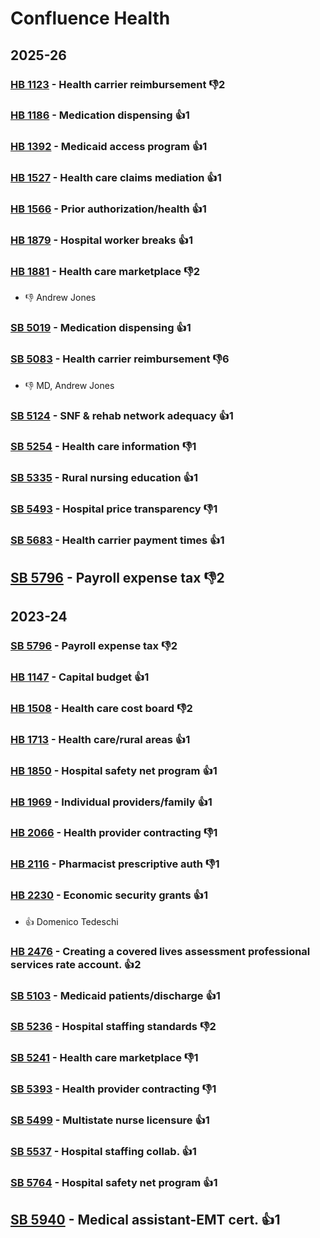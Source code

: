 # Confluence Health
## 2025-26

### [HB 1123](/bill/2025-26/hb/1123/) - Health carrier reimbursement  👎2 

### [HB 1186](/bill/2025-26/hb/1186/) - Medication dispensing 👍1  

### [HB 1392](/bill/2025-26/hb/1392/) - Medicaid access program 👍1  

### [HB 1527](/bill/2025-26/hb/1527/) - Health care claims mediation 👍1  

### [HB 1566](/bill/2025-26/hb/1566/) - Prior authorization/health 👍1  

### [HB 1879](/bill/2025-26/hb/1879/) - Hospital worker breaks 👍1  

### [HB 1881](/bill/2025-26/hb/1881/) - Health care marketplace  👎2 
* 👎 Andrew Jones

### [SB 5019](/bill/2025-26/sb/5019/) - Medication dispensing 👍1  

### [SB 5083](/bill/2025-26/sb/5083/) - Health carrier reimbursement  👎6 
* 👎 MD, Andrew Jones

### [SB 5124](/bill/2025-26/sb/5124/) - SNF & rehab network adequacy 👍1  

### [SB 5254](/bill/2025-26/sb/5254/) - Health care information  👎1 

### [SB 5335](/bill/2025-26/sb/5335/) - Rural nursing education 👍1  

### [SB 5493](/bill/2025-26/sb/5493/) - Hospital price transparency  👎1 

### [SB 5683](/bill/2025-26/sb/5683/) - Health carrier payment times 👍1  

## [SB 5796](/bill/2025-26/sb/5796/) - Payroll expense tax  👎2 

## 2023-24

### [SB 5796](/bill/2023-24/sb/5796/) - Payroll expense tax  👎2 

### [HB 1147](/bill/2023-24/hb/1147/) - Capital budget 👍1  

### [HB 1508](/bill/2023-24/hb/1508/) - Health care cost board  👎2 

### [HB 1713](/bill/2023-24/hb/1713/) - Health care/rural areas 👍1  

### [HB 1850](/bill/2023-24/hb/1850/) - Hospital safety net program 👍1  

### [HB 1969](/bill/2023-24/hb/1969/) - Individual providers/family 👍1  

### [HB 2066](/bill/2023-24/hb/2066/) - Health provider contracting  👎1 

### [HB 2116](/bill/2023-24/hb/2116/) - Pharmacist prescriptive auth  👎1 

### [HB 2230](/bill/2023-24/hb/2230/) - Economic security grants 👍1  
* 👍 Domenico Tedeschi

### [HB 2476](/bill/2023-24/hb/2476/) - Creating a covered lives assessment professional services rate account. 👍2  

### [SB 5103](/bill/2023-24/sb/5103/) - Medicaid patients/discharge 👍1  

### [SB 5236](/bill/2023-24/sb/5236/) - Hospital staffing standards  👎2 

### [SB 5241](/bill/2023-24/sb/5241/) - Health care marketplace  👎1 

### [SB 5393](/bill/2023-24/sb/5393/) - Health provider contracting  👎1 

### [SB 5499](/bill/2023-24/sb/5499/) - Multistate nurse licensure 👍1  

### [SB 5537](/bill/2023-24/sb/5537/) - Hospital staffing collab. 👍1  

### [SB 5764](/bill/2023-24/sb/5764/) - Hospital safety net program 👍1  

## [SB 5940](/bill/2023-24/sb/5940/) - Medical assistant-EMT cert. 👍1  
